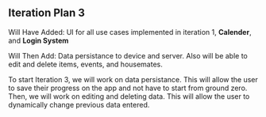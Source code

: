 ## Iteration Plan 3

Will Have Added: UI for all use cases implemented in iteration 1, 
    **Calender**, and **Login System**

Will Then Add: Data persistance to device and server. Also will be able to edit and delete items, events, and housemates.



To start Iteration 3, we will work on data persistance.
This will allow the user to save their progress on the app and not
have to start from ground zero. Then, we will work on editing and deleting data.
This will allow the user to dynamically change previous data entered. 
